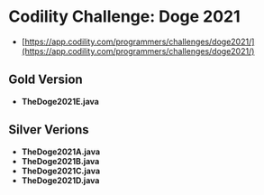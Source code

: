 # Codility Challenge: Doge 2021

- [https://app.codility.com/programmers/challenges/doge2021/](https://app.codility.com/programmers/challenges/doge2021/)

## Gold Version

- **TheDoge2021E.java**

## Silver Verions

- **TheDoge2021A.java**
- **TheDoge2021B.java**
- **TheDoge2021C.java**
- **TheDoge2021D.java**
